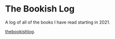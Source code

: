 # The Bookish Log

A log of all of the books I have read starting in 2021.

[thebookishlog](https://thebookishlog.com).

